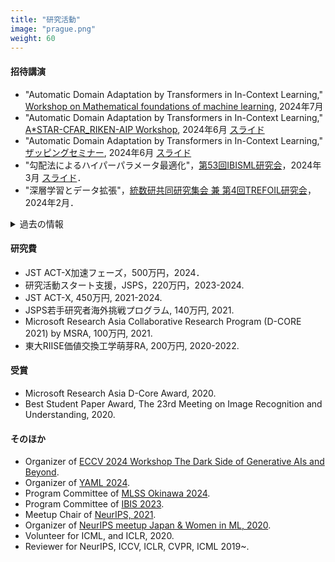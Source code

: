 ```yaml
---
title: "研究活動"
image: "prague.png"
weight: 60
---
```


#### 招待講演

* "Automatic Domain Adaptation by Transformers in In-Context Learning," [Workshop on Mathematical foundations of machine learning](), 2024年7月
* "Automatic Domain Adaptation by Transformers in In-Context Learning," [A*STAR-CFAR_RIKEN-AIP Workshop](), 2024年6月 [スライド](/slides/astar_aip_workshop.pdf)
* "Automatic Domain Adaptation by Transformers in In-Context Learning," [ザッピングセミナー](), 2024年6月 [スライド](/slides/astar_aip_workshop.pdf)
* "勾配法によるハイパーパラメータ最適化"，[第53回IBISML研究会](https://ibisml.org/ibisml053)，2024年3月 [スライド](/slides/ibisml_202403.pdf)．
* "深層学習とデータ拡張"，[統数研共同研究集会 兼 第4回TREFOIL研究会](https://docs.google.com/forms/d/e/1FAIpQLSdS2RB1mkBL9S2F-CnOT8aYqMOSLr9INfolbmosAbRsRGYK8A/viewform?vc=0&c=0&w=1&flr=0&pli=1)，2024年2月．

<details>
<summary>過去の情報</summary>

* "行列式点過程の機械学習への応用," [ICEPPセミナー](https://www.icepp.s.u-tokyo.ac.jp/collaboration/seminar.html), 2023年6月．
* "Towards accurate and scalable gradient-based hyperparameter optimization," Istituto Italiano di Tecnologia, 2023年5月．
* "Noncommutative $C^\star$-algebra Nets," [Japan-Vietnam AI Forum](https://viasm.edu.vn/en/hdkh/jvaif), 2023年4月.
* 「ベイズモデル選択による弱教師あり深層学習アルゴリズムのハイパーパラメータ最適化」, [ザッピングセミナー](https://zappingseminar.connpass.com/event/239765/), 2022.
* 「深層学習とデータ拡張」, [愛媛大学DS研究セミナー](https://www.cdse.ehime-u.ac.jp/)，2021.


* 「深層学習におけるデータ拡張の原理と最新動向」, Symposium on Sensing via Image Information, 2021.
* 「深層学習を支えるデータ拡張」, [StatsML Symposium](https://sites.google.com/view/statsmlsymposium20/), 2020.
* 「勾配降下法によるハイパーパラメータ最適化とデータ拡張戦略最適化への応用」, [ザッピングセミナー ](https://zappingseminar.connpass.com/event/189061/), 2020.

#### 講演

* 「生成モデルによるデータセット汚染」, 人工知能学会, 静岡, 2024年5月.
* 「生成モデルによるデータセット汚染」, 数理情報研究集会, 秋田, 2023年10月.
* "Stable Gradient-based Hyperparameter Optimization," [RIKEN AIP & NCU Workshops 2023](https://about.bci-lab.info/events/riken-aip-unc-workshops-2023), September 2023.

</details>

#### 研究費

* JST ACT-X加速フェーズ，500万円，2024．
* 研究活動スタート支援，JSPS，220万円，2023-2024.
* JST ACT-X, 450万円, 2021-2024.
* JSPS若手研究者海外挑戦プログラム, 140万円, 2021.
* Microsoft Research Asia Collaborative Research Program (D-CORE 2021) by MSRA, 100万円, 2021.
* 東大RIISE価値交換工学萌芽RA, 200万円, 2020-2022.

#### 受賞

* Microsoft Research Asia D-Core Award, 2020.
* Best Student Paper Award, The 23rd Meeting on Image Recognition and Understanding, 2020.

#### そのほか

* Organizer of [ECCV 2024 Workshop The Dark Side of Generative AIs and Beyond](https://sites.google.com/view/yaml2024).
* Organizer of [YAML 2024](https://sites.google.com/view/yaml2024).
* Program Committee of [MLSS Okinawa 2024](https://groups.oist.jp/mlss).
* Program Committee of [IBIS 2023](https://ibisml.org/ibis2023/).
* Meetup Chair of [NeurIPS, 2021](https://neurips.cc/Conferences/2021).
* Organizer of [NeurIPS meetup Japan & Women in ML, 2020](https://neuripsmeetupjapan.github.io/2020).
* Volunteer for ICML, and ICLR, 2020.
* Reviewer for NeurIPS, ICCV, ICLR, CVPR, ICML 2019~.